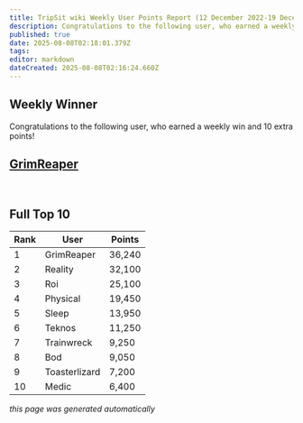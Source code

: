 ```yaml
---
title: TripSit wiki Weekly User Points Report (12 December 2022-19 December 2022)
description: Congratulations to the following user, who earned a weekly win and 10 extra points!
published: true
date: 2025-08-08T02:18:01.379Z
tags: 
editor: markdown
dateCreated: 2025-08-08T02:16:24.660Z
---
```


## Weekly Winner

Congratulations to the following user, who earned a weekly win and 10 extra points!

## [GrimReaper](/en/user-grimreaper)

<br />

## Full Top 10

| Rank | User | Points |
|------|------|--------|
| 1 | GrimReaper | 36,240 |
| 2 | Reality | 32,100 |
| 3 | Roi | 25,100 |
| 4 | Physical | 19,450 |
| 5 | Sleep | 13,950 |
| 6 | Teknos | 11,250 |
| 7 | Trainwreck | 9,250 |
| 8 | Bod | 9,050 |
| 9 | Toasterlizard | 7,200 |
| 10 | Medic | 6,400 |

*this page was generated automatically*